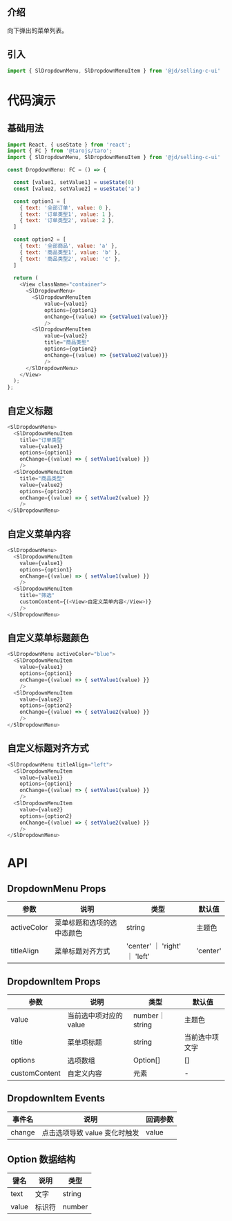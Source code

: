 
## 介绍
向下弹出的菜单列表。
## 引入
```js
import { SlDropdownMenu, SlDropdownMenuItem } from '@jd/selling-c-ui'
```
# 代码演示
## 基础用法
```js
import React, { useState } from 'react';
import { FC } from '@tarojs/taro';
import { SlDropdownMenu, SlDropdownMenuItem } from '@jd/selling-c-ui'

const DropdownMenu: FC = () => {

  const [value1, setValue1] = useState(0)
  const [value2, setValue2] = useState('a')

  const option1 = [
    { text: '全部订单', value: 0 },
    { text: '订单类型1', value: 1 },
    { text: '订单类型2', value: 2 },
  ]

  const option2 = [
    { text: '全部商品', value: 'a' },
    { text: '商品类型1', value: 'b' },
    { text: '商品类型2', value: 'c' },
  ]
 
  return (
    <View className="container">
      <SlDropdownMenu>
        <SlDropdownMenuItem 
            value={value1} 
            options={option1} 
            onChange={(value) => {setValue1(value)}} 
            />
        <SlDropdownMenuItem 
            value={value2} 
            title="商品类型" 
            options={option2} 
            onChange={(value) => {setValue2(value)}} 
            />
      </SlDropdownMenu>
    </View>
  );
};
```
## 自定义标题
```js
<SlDropdownMenu>
  <SlDropdownMenuItem 
    title="订单类型" 
    value={value1} 
    options={option1} 
    onChange={(value) => { setValue1(value) }} 
    />
  <SlDropdownMenuItem 
    title="商品类型" 
    value={value2} 
    options={option2} 
    onChange={(value) => { setValue2(value) }} 
    />
</SlDropdownMenu>
```
## 自定义菜单内容
```js
<SlDropdownMenu>
  <SlDropdownMenuItem 
    value={value1} 
    options={option1} 
    onChange={(value) => { setValue1(value) }} 
    />
  <SlDropdownMenuItem 
    title="筛选" 
    customContent={(<View>自定义菜单内容</View>)} 
    />
</SlDropdownMenu>
```

## 自定义菜单标题颜色
```js
<SlDropdownMenu activeColor="blue">
  <SlDropdownMenuItem 
    value={value1} 
    options={option1} 
    onChange={(value) => { setValue1(value) }} 
    />
  <SlDropdownMenuItem 
    value={value2} 
    options={option2} 
    onChange={(value) => { setValue2(value) }} 
    />
</SlDropdownMenu>
```

## 自定义标题对齐方式
```js
<SlDropdownMenu titleAlign="left">
  <SlDropdownMenuItem 
    value={value1} 
    options={option1} 
    onChange={(value) => { setValue1(value) }} 
    />
  <SlDropdownMenuItem 
    value={value2} 
    options={option2} 
    onChange={(value) => { setValue2(value) }} 
    />
</SlDropdownMenu>
```
# API
## DropdownMenu Props
|  参数   | 说明  | 类型 | 默认值 |
|  ----  | ----  | ---- | ---- |
| activeColor | 菜单标题和选项的选中态颜色 | string | 主题色 |
| titleAlign | 菜单标题对齐方式 | 'center' ｜ 'right' ｜ 'left' | 'center' |

## DropdownItem Props
|  参数   | 说明  | 类型 | 默认值 |
|  ----  | ----  | ---- | ---- |
| value | 当前选中项对应的 value | number｜string | 主题色 |
| title | 菜单项标题 | 	string | 当前选中项文字 |
| options | 选项数组 | 	Option[] | [] |
| customContent | 自定义内容 | 	元素 | - |

## DropdownItem Events
|  事件名   | 说明  | 回调参数 |
|  ----  | ----  | ---- |
| change | 点击选项导致 value 变化时触发 | value |

## Option 数据结构
|  键名   | 说明  | 类型 |
|  ----  | ----  | ---- |
| text | 文字 | string | 
| value | 标识符 | number | string |
